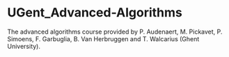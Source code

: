 # UGent_Advanced-Algorithms
The advanced algorithms course provided by P. Audenaert, M. Pickavet, P. Simoens, F. Garbuglia, B. Van Herbruggen and T. Walcarius (Ghent University).
